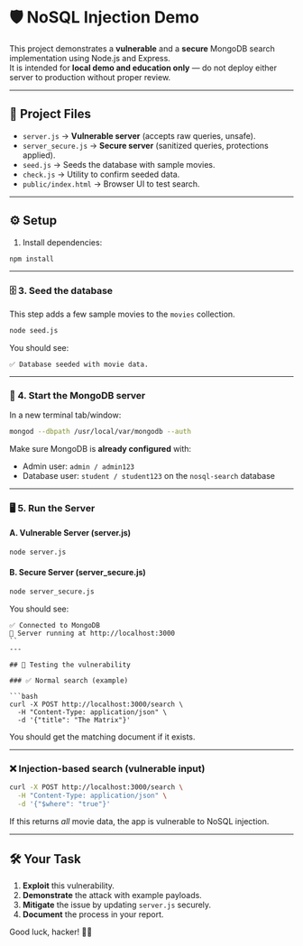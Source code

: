 # 🛡️ NoSQL Injection Demo

This project demonstrates a **vulnerable** and a **secure** MongoDB search implementation using Node.js and Express.  
It is intended for **local demo and education only** — do not deploy either server to production without proper review.

---

## 📂 Project Files

-   `server.js` → **Vulnerable server** (accepts raw queries, unsafe).
-   `server_secure.js` → **Secure server** (sanitized queries, protections applied).
-   `seed.js` → Seeds the database with sample movies.
-   `check.js` → Utility to confirm seeded data.
-   `public/index.html` → Browser UI to test search.

---

## ⚙️ Setup

1. Install dependencies:

```bash
npm install
```

---

### 🗄️ 3. Seed the database

This step adds a few sample movies to the `movies` collection.

```bash
node seed.js
```

You should see:

```
✅ Database seeded with movie data.
```

---

### 🔌 4. Start the MongoDB server

In a new terminal tab/window:

```bash
mongod --dbpath /usr/local/var/mongodb --auth
```

Make sure MongoDB is **already configured** with:

-   Admin user: `admin / admin123`
-   Database user: `student / student123` on the `nosql-search` database

---

### 🖥️ 5. Run the Server

#### A. Vulnerable Server (server.js)

```bash
node server.js
```
#### B. Secure Server (server_secure.js)

```bash
node server_secure.js
```

You should see:

```
✅ Connected to MongoDB
🚀 Server running at http://localhost:3000
``
---

## 🧪 Testing the vulnerability

### ✅ Normal search (example)

```bash
curl -X POST http://localhost:3000/search \
  -H "Content-Type: application/json" \
  -d '{"title": "The Matrix"}'
```

You should get the matching document if it exists.

---

### ❌ Injection-based search (vulnerable input)

```bash
curl -X POST http://localhost:3000/search \
  -H "Content-Type: application/json" \
  -d '{"$where": "true"}'
```

If this returns _all_ movie data, the app is vulnerable to NoSQL injection.

---

## 🛠️ Your Task

1. **Exploit** this vulnerability.
2. **Demonstrate** the attack with example payloads.
3. **Mitigate** the issue by updating `server.js` securely.
4. **Document** the process in your report.

Good luck, hacker! 🕵️‍♂️
